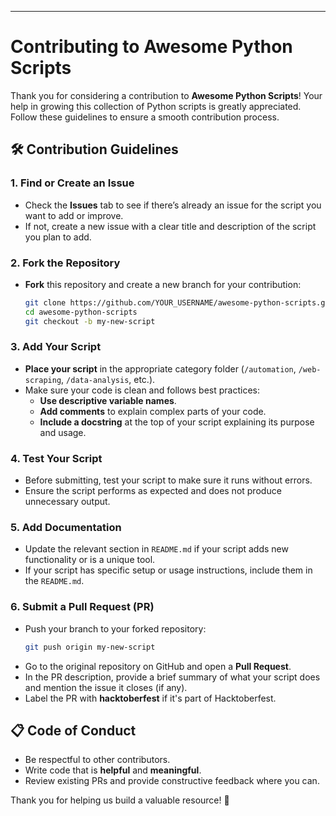 
---

# Contributing to Awesome Python Scripts

Thank you for considering a contribution to **Awesome Python Scripts**! Your help in growing this collection of Python scripts is greatly appreciated. Follow these guidelines to ensure a smooth contribution process.

## 🛠 Contribution Guidelines

### 1. Find or Create an Issue
   - Check the **Issues** tab to see if there’s already an issue for the script you want to add or improve.
   - If not, create a new issue with a clear title and description of the script you plan to add.

### 2. Fork the Repository
   - **Fork** this repository and create a new branch for your contribution:
     ```bash
     git clone https://github.com/YOUR_USERNAME/awesome-python-scripts.git
     cd awesome-python-scripts
     git checkout -b my-new-script
     ```

### 3. Add Your Script
   - **Place your script** in the appropriate category folder (`/automation`, `/web-scraping`, `/data-analysis`, etc.).
   - Make sure your code is clean and follows best practices:
      - **Use descriptive variable names**.
      - **Add comments** to explain complex parts of your code.
      - **Include a docstring** at the top of your script explaining its purpose and usage.

### 4. Test Your Script
   - Before submitting, test your script to make sure it runs without errors.
   - Ensure the script performs as expected and does not produce unnecessary output.

### 5. Add Documentation
   - Update the relevant section in `README.md` if your script adds new functionality or is a unique tool.
   - If your script has specific setup or usage instructions, include them in the `README.md`.

### 6. Submit a Pull Request (PR)
   - Push your branch to your forked repository:
     ```bash
     git push origin my-new-script
     ```
   - Go to the original repository on GitHub and open a **Pull Request**.
   - In the PR description, provide a brief summary of what your script does and mention the issue it closes (if any).
   - Label the PR with **hacktoberfest** if it's part of Hacktoberfest.

## 📋 Code of Conduct

- Be respectful to other contributors.
- Write code that is **helpful** and **meaningful**.
- Review existing PRs and provide constructive feedback where you can.

Thank you for helping us build a valuable resource! 🚀

